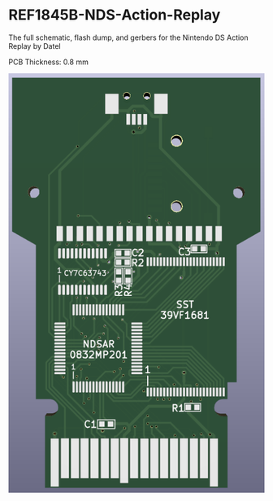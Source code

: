 # REF1845B-NDS-Action-Replay
The full schematic, flash dump, and gerbers for the Nintendo DS Action Replay by Datel

PCB Thickness: 0.8 mm

![image](https://github.com/Modman/REF1845B-NDS-Action-Replay/blob/main/REF1845B.png)
